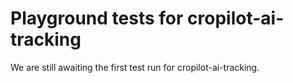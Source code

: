 # Playground tests for cropilot-ai-tracking
We are still awaiting the first test run for cropilot-ai-tracking.
